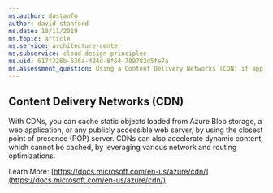 ```yaml
---
ms.author: dastanfo
author: david-stanford
ms.date: 10/11/2019
ms.topic: article
ms.service: architecture-center
ms.subservice: cloud-design-principles
ms.uid: 617f326b-536a-424d-8f64-789782d5fe7a
ms.assessment_question: Using a Content Delivery Networks (CDN) if applicable
---
```

## Content Delivery Networks (CDN)


With CDNs, you can cache static objects loaded from Azure Blob storage, a web application, or any publicly accessible web server, by using the closest point of presence (POP) server. CDNs can also accelerate dynamic content, which cannot be cached, by leveraging various network and routing optimizations.

Learn More: [https://docs.microsoft.com/en-us/azure/cdn/](https://docs.microsoft.com/en-us/azure/cdn/)